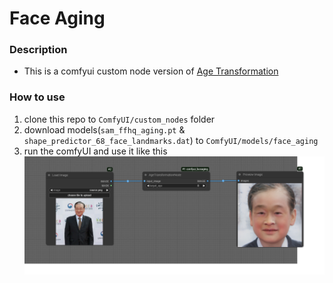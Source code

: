 # Face Aging

### Description
- This is a comfyui custom node version of [Age Transformation](https://github.com/yuval-alaluf/SAM)

### How to use
1. clone this repo to `ComfyUI/custom_nodes` folder
2. download models(`sam_ffhq_aging.pt` & `shape_predictor_68_face_landmarks.dat`) to `ComfyUI/models/face_aging`
3. run the comfyUI and use it like this
![Image](/workflow_example/workflow.png)
